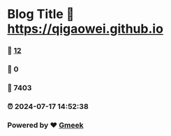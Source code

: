 # Blog Title :link: https://qigaowei.github.io 
### :page_facing_up: [12](https://qigaowei.github.io/tag.html) 
### :speech_balloon: 0 
### :hibiscus: 7403 
### :alarm_clock: 2024-07-17 14:52:38 
### Powered by :heart: [Gmeek](https://github.com/Meekdai/Gmeek)
